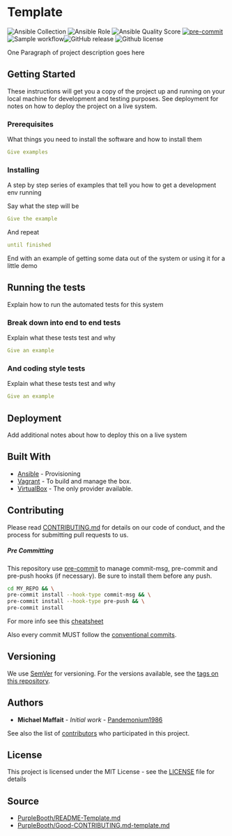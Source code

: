 # Template

![Ansible Collection](https://img.shields.io/badge/collection-pandemonium1986.k8s__toolbox-blue?logo=ansible)
![Ansible Role](https://img.shields.io/ansible/role/36274?logo=ansible)
![Ansible Quality Score](https://img.shields.io/ansible/quality/36274?logo=ansible)
[![pre-commit](https://img.shields.io/badge/pre--commit-enabled-brightgreen?logo=pre-commit&logoColor=white)](https://github.com/pre-commit/pre-commit)
![Sample workflow](https://github.com/Pandemonium1986/template/workflows/Sample%20workflow/badge.svg)![GitHub release](https://img.shields.io/github/release/Pandemonium1986/ansible-role-init.svg?logo=github)
![Github license](https://img.shields.io/github/license/Pandemonium1986/ansible-role-init.svg?logo=github)

One Paragraph of project description goes here

## Getting Started

These instructions will get you a copy of the project up and running on your local machine for development and testing purposes. See deployment for notes on how to deploy the project on a live system.

### Prerequisites

What things you need to install the software and how to install them

```yaml
Give examples
```

### Installing

A step by step series of examples that tell you how to get a development env running

Say what the step will be

```yaml
Give the example
```

And repeat

```yaml
until finished
```

End with an example of getting some data out of the system or using it for a little demo

## Running the tests

Explain how to run the automated tests for this system

### Break down into end to end tests

Explain what these tests test and why

```yaml
Give an example
```

### And coding style tests

Explain what these tests test and why

```yaml
Give an example
```

## Deployment

Add additional notes about how to deploy this on a live system

## Built With

-   [Ansible](https://docs.ansible.com/ansible/latest/installation_guide/index.html) - Provisioning
-   [Vagrant](https://www.vagrantup.com/downloads.html) - To build and manage the box.
-   [VirtualBox](https://www.virtualbox.org/wiki/Downloads) - The only provider available.

## Contributing

Please read [CONTRIBUTING.md](https://gist.github.com/PurpleBooth/b24679402957c63ec426) for details on our code of conduct, and the process for submitting pull requests to us.

##### Pre Committing

This repository use [pre-commit](https://pre-commit.com) to manage commit-msg, pre-commit and pre-push hooks (if necessary).
Be sure to install them before any push.

```sh
cd MY_REPO && \
pre-commit install --hook-type commit-msg && \
pre-commit install --hook-type pre-push && \
pre-commit install
```

For more info see this [cheatsheet](https://github.com/Pandemonium1986/cheatsheet/blob/main/Commit.md)

Also every commit MUST follow the [conventional commits](https://www.conventionalcommits.org/en/v1.0.0/).

## Versioning

We use [SemVer](http://semver.org/) for versioning. For the versions available, see the [tags on this repository](https://github.com/your/project/tags).

## Authors

-   **Michael Maffait** - _Initial work_ - [Pandemonium1986](https://github.com/Pandemonium1986)

See also the list of [contributors](https://github.com/your/project/contributors) who participated in this project.

## License

This project is licensed under the MIT License - see the [LICENSE](./LICENSE) file for details

## Source

-   [PurpleBooth/README-Template.md](https://gist.githubusercontent.com/PurpleBooth/109311bb0361f32d87a2/raw/8254b53ab8dcb18afc64287aaddd9e5b6059f880/README-Template.md/)
-   [PurpleBooth/Good-CONTRIBUTING.md-template.md](https://gist.github.com/PurpleBooth/b24679402957c63ec426)
